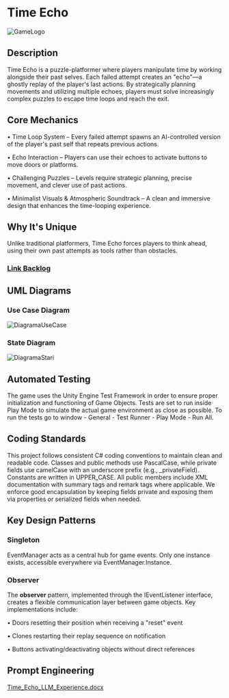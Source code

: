 # Time Echo
![GameLogo](https://github.com/user-attachments/assets/93bed361-7ed2-495b-b7da-d007431d60b7)

## Description
Time Echo is a puzzle-platformer where players manipulate time by working alongside their past selves. Each failed attempt creates an "echo"—a ghostly replay of the player's last actions. By strategically planning movements and utilizing multiple echoes, players must solve increasingly complex puzzles to escape time loops and reach the exit.

## Core Mechanics
• Time Loop System – Every failed attempt spawns an AI-controlled version of the player's past self that repeats previous actions.

• Echo Interaction – Players can use their echoes to activate buttons to move doors or platforms.

• Challenging Puzzles – Levels require strategic planning, precise movement, and clever use of past actions.

• Minimalist Visuals & Atmospheric Soundtrack – A clean and immersive design that enhances the time-looping experience.

## Why It's Unique
Unlike traditional platformers, Time Echo forces players to think ahead, using their own past attempts as tools rather than obstacles.

### [Link Backlog](https://petrecristian2004.atlassian.net/jira/software/projects/MP/boards/2)

## UML Diagrams
### Use Case Diagram
![DiagramaUseCase](https://github.com/user-attachments/assets/79fb2ea8-70db-433c-8090-557b74e2db97)
### State Diagram
![DiagramaStari](https://github.com/user-attachments/assets/9c8b80a5-b69d-4ba1-b62e-98f11b8731e2)

## Automated Testing
The game uses the Unity Engine Test Framework in order to ensure proper initialization and functioning of Game Objects. Tests are set to run inside Play Mode to simulate the actual game environment as close as possible.
To run the tests go to window - General - Test Runner - Play Mode - Run All.

## Coding Standards
This project follows consistent C# coding conventions to maintain clean and readable code. Classes and public methods use PascalCase, while private fields use camelCase with an underscore prefix (e.g., _privateField). Constants are written in UPPER_CASE. All public members include XML documentation with summary tags and remark tags where applicable.
We enforce good encapsulation by keeping fields private and exposing them via properties or serialized fields when needed.

## Key Design Patterns
### Singleton

EventManager acts as a central hub for game events. Only one instance exists, accessible everywhere via EventManager.Instance.
### Observer

The **observer** pattern, implemented through the IEventListener interface, creates a flexible communication layer between game objects. Key implementations include:

• Doors resetting their position when receiving a "reset" event

• Clones restarting their replay sequence on notification

• Buttons activating/deactivating objects without direct references

## Prompt Engineering
[Time_Echo_LLM_Experience.docx](https://github.com/user-attachments/files/20729004/Time_Echo_LLM_Experience.docx)
